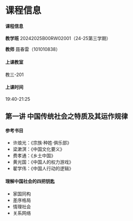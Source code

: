 # 课程信息

#### 课程信息

**教学班** 20242025B00RW02001（24-25第三学期）

**教师** 聂春雷（101010838）

#### 上课教室

教三-201

#### 上课时间

19:40-21:25

## 第一讲 中国传统社会之特质及其运作规律

#### 参考书目

- 许烺光：《宗族·种姓·俱乐部》
- 梁漱溟：《中国文化要义》
- 费孝通：《乡土中国》
- 黄光国：《中国人的权力游戏》
- 翟学伟：《中国人行动的逻辑》

#### 理解中国社会的四把钥匙

- 家国同构
- 差序格局
- 情理社会
- 关系网络